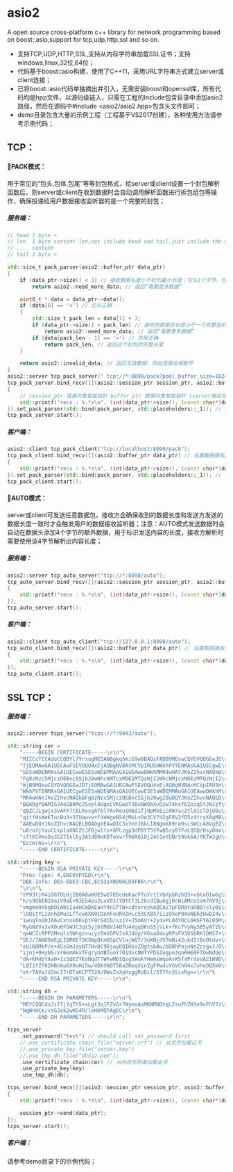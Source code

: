 # asio2
A open source cross-platform c++ library for network programming based on boost::asio,support for tcp,udp,http,ssl and so on.

* 支持TCP,UDP,HTTP,SSL,支持从内存字符串加载SSL证书；支持windows,linux,32位,64位；
* 代码基于boost::asio构建，使用了C++11，采用URL字符串方式建立server或client连接；
* 已将boost::asio代码单独摘出并引入，无需安装boost和openssl库，所有代码均是hpp文件，以源码级链入，只需在工程的Include包含目录中添加asio2路径，然后在源码中#include <asio2/asio2.hpp>包含头文件即可；
* demo目录包含大量的示例工程（工程基于VS2017创建），各种使用方法请参考示例代码；

## TCP：
#### :small_orange_diamond:PACK模式：
用于常见的“包头,包体,包尾”等等封包格式，给server或client设置一个封包解析函数后，则server或client在收到数据时会自动调用解析函数进行拆包组包等操作，确保投递给用户数据接收监听器的是一个完整的封包；
##### 服务端：
```c++
// head 1 byte <
// len  1 byte content len,not include head and tail,just include the content len
// ...  content
// tail 1 byte >

std::size_t pack_parser(asio2::buffer_ptr data_ptr)
{
	if (data_ptr->size() < 3) // 接收数据长度小于封包最小长度：包头1个字节，包体长度1个字节，包尾1个字节
		return asio2::need_more_data; // 返回“需要更多数据”

	uint8_t * data = data_ptr->data();
	if (data[0] == '<') // 包头正确
	{
		std::size_t pack_len = data[1] + 3;
		if (data_ptr->size() < pack_len) // 接收的数据总长度小于一个完整包的长度
			return asio2::need_more_data; // 返回“需要更多数据”
		if (data[pack_len - 1] == '>') // 包尾正确
			return pack_len; // 返回这个封包的完整长度
	}

	return asio2::invalid_data; // 返回无效数据，则此连接会被断开
}
asio2::server tcp_pack_server(" tcp://*:8099/pack?pool_buffer_size=1024");
tcp_pack_server.bind_recv([](asio2::session_ptr session_ptr, asio2::buffer_ptr data_ptr) // 设置数据接收监听器
{
	// session_ptr 连接对象智能指针 buffer_ptr 数据对象智能指针 (server端会将连接对象和通信数据一起通知给监听器)
	std::printf("recv : %.*s\n", (int)data_ptr->size(), (const char*)data_ptr->data());
}).set_pack_parser(std::bind(pack_parser, std::placeholders::_1)); // 设置封包格式解析器
tcp_pack_server.start();
```
##### 客户端：
```c++
asio2::client tcp_pack_client("tcp://localhost:8099/pack");
tcp_pack_client.bind_recv([](asio2::buffer_ptr data_ptr) // 设置数据接收监听器
{
	std::printf("recv : %.*s\n", (int)data_ptr->size(), (const char*)data_ptr->data());
}).set_pack_parser(std::bind(pack_parser, std::placeholders::_1)); // 设置封包格式解析器
tcp_pack_client.start();
```
#### :small_orange_diamond:AUTO模式：
server或client可发送任意数据包，接收方会确保收到的数据长度和发送方发送的数据长度一致时才会触发用户的数据接收监听器；注意：AUTO模式发送数据时会自动在数据头添加4个字节的额外数据，用于标识发送内容的长度，接收方解析时需要使用该4字节解析出内容长度；
##### 服务端：
```c++
asio2::server tcp_auto_server("tcp://*:8098/auto");
tcp_auto_server.bind_recv([](asio2::session_ptr session_ptr, asio2::buffer_ptr data_ptr)
{
	std::printf("recv : %.*s\n", (int)data_ptr->size(), (const char*)data_ptr->data());
});
tcp_auto_server.start();
```
##### 客户端：
```c++
asio2::client tcp_auto_client("tcp://127.0.0.1:8098/auto");
tcp_auto_client.bind_recv([](asio2::buffer_ptr data_ptr) // 设置数据接收监听器
{
	std::printf("recv : %.*s\n", (int)data_ptr->size(), (const char*)data_ptr->data());
});
tcp_auto_client.start();
```
## SSL TCP：
##### 服务端：
```c++
asio2::server tcps_server("tcps://*:9443/auto");

std::string cer =
	"-----BEGIN CERTIFICATE-----\r\n"\
	"MIICcTCCAdoCCQDYl7YrsugMEDANBgkqhkiG9w0BAQsFADB9MQswCQYDVQQGEwJD\r\n"\
	"TjEOMAwGA1UECAwFSEVOQU4xEjAQBgNVBAcMCVpIRU5HWkhPVTENMAsGA1UECgwE\r\n"\
	"SE5aWDENMAsGA1UECwwESE5aWDEMMAoGA1UEAwwDWkhMMR4wHAYJKoZIhvcNAQkB\r\n"\
	"Fg8zNzc5MjczOEBxcS5jb20wHhcNMTcxMDE1MTQzNjI2WhcNMjcxMDEzMTQzNjI2\r\n"\
	"WjB9MQswCQYDVQQGEwJDTjEOMAwGA1UECAwFSEVOQU4xEjAQBgNVBAcMCVpIRU5H\r\n"\
	"WkhPVTENMAsGA1UECgwESE5aWDENMAsGA1UECwwESE5aWDEMMAoGA1UEAwwDWkhM\r\n"\
	"MR4wHAYJKoZIhvcNAQkBFg8zNzc5MjczOEBxcS5jb20wgZ8wDQYJKoZIhvcNAQEB\r\n"\
	"BQADgY0AMIGJAoGBAMc2Svpl4UgxCVKGwoYJBxNWObXvQzw74ksY6Zoiq5tJNJzf\r\n"\
	"q9ZCJigwjx3vAFF7tELRxsgAf6l7AvReu1O6difjdpMkEic0W7acZtldislDjUbu\r\n"\
	"qitfHsWeKTucBu3+3TUawvv+fdeWgeN54jMoL+Oo3CV7d2gFRV2fD5z4tryXAgMB\r\n"\
	"AAEwDQYJKoZIhvcNAQELBQADgYEAwDIC3xYmYJ6kLI8NgmX89re0scSWCcA8VgEZ\r\n"\
	"u8roYjYauCLkp1aXNlZtJFQjwlfo+8FLzgp3dP8Y75YFwQ5zy8fFaLQSQ/0syDbx\r\n"\
	"sftKSVmxDo3S27IklEyJAIdB9eKBTeVvrT96R610j24t1eYENr59Vk6A/fKTWJgU\r\n"\
	"EstmrAs=\r\n"\
	"-----END CERTIFICATE-----\r\n";

std::string key =
	"-----BEGIN RSA PRIVATE KEY-----\r\n"\
	"Proc-Type: 4,ENCRYPTED\r\n"\
	"DEK-Info: DES-EDE3-CBC,EC5314BD06CD5FB6\r\n"\
	"\r\n"\
	"tP93tjR4iOGfOLHjIBQA0aHUE5wQ7EDcUeKacFfuYrtlYbYpbRzhQS+vGtoO1wGg\r\n"\
	"h/s9DbEN1XaiV9aE+N3E54zu2LuVO1lYDtCf3L26cd1Bu6gj0cWiAMco1Vm7RV9j\r\n"\
	"vmgmeOYkqbOiAbiIa4HCmDkEaHY4nCPlW+cdYxrozkAQCAiTpFQR8taRB0lsly0i\r\n"\
	"lUQitYLz3nhEMucLffcwAXN9IOnXFoURVZnLc53CX857iizOXeP9XeNE63UwDZ4v\r\n"\
	"1wnglnGUJA6vCxnxk6KvptF9rSdCD/sz1Y+J5mAVr+2y4vPLO4YOCL6HSFY6285M\r\n"\
	"RyGNVVx3vX0u6FbWJC3qt5yj6tMdVJ4O7U4XgqOKnS5jVLk+fKcTVyNySB5yAT2b\r\n"\
	"qwWCZcRPP2M+qlsSWhgzsucyz0eVOPVJxAJ4Vp/X6saO4xyRPsFV3USbRKlOMS7+\r\n"\
	"SEJ/7ANU9mEgLIQRKEfSKXWpQtm95pCVlajWQ7/3nXNjdV7mNi42ukdItBvOtdv+\r\n"\
	"oUiN8MkP/e+4SsGmJayNT7HvBC9DjoyDQIK6sZOgtsbAu/bDBhPnjnNsZcsgxJ/O\r\n"\
	"ijnj+0HyNS/Vr6emAkxTFgryUdBTuoY7019vcNWTYPDS3ugpe3goRHE0FTOwNdUe\r\n"\
	"dk+KM4bYAa0+1z1QEZTEoNqdT7WYwMD1QzgSWukYHemsWqoAvW5f4PrdoVA21W9D\r\n"\
	"L8I1YZf8ZHBnkuGX0oHi5w/4DkVNOT5BaZRmqXinZgFPwduYGVCh04x7ohuOQ5m0\r\n"\
	"etrTAVwJd2mcI7rDTaKCPT528/QWxZxXpHzggRoDil/5T7fn35ixRg==\r\n"\
	"-----END RSA PRIVATE KEY-----\r\n";

std::string dh =
	"-----BEGIN DH PARAMETERS-----\r\n"\
	"MEYCQQCdoJif7jYqTh5+vLgt3q1FZvG+7WymoAoMKWMNOtqLZ+uFhZH3e9vFhV7z\r\n"\
	"NgWnHCe/vsGJok2wHS4R/laH6MQTAgEC\r\n"\
	"-----END DH PARAMETERS-----\r\n";

tcps_server
	.set_password("test") // should call set_password first 
	//.use_certificate_chain_file("server.crt") // 从文件加载证书
	//.use_private_key_file("server.key")
	//.use_tmp_dh_file("dh512.pem");
	.use_certificate_chain(cer) // 从内存字符串加载证书
	.use_private_key(key)
	.use_tmp_dh(dh);

tcps_server.bind_recv([](asio2::session_ptr session_ptr, asio2::buffer_ptr data_ptr)
{
	std::printf("recv : %.*s\n", (int)data_ptr->size(), (const char*)data_ptr->data());

	session_ptr->send(data_ptr);
});
tcps_server.start();
```
##### 客户端：
请参考demo目录下的示例代码；
